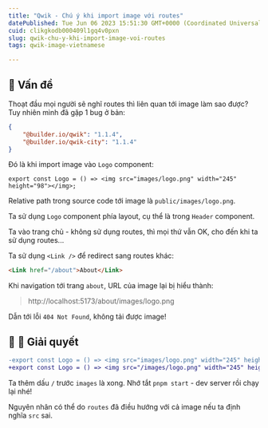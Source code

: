 ```yaml
---
title: "Qwik - Chú ý khi import image với routes"
datePublished: Tue Jun 06 2023 15:51:30 GMT+0000 (Coordinated Universal Time)
cuid: clikgkodb000409l1gq4v0pxn
slug: qwik-chu-y-khi-import-image-voi-routes
tags: qwik-image-vietnamese

---
```


## 🥑 Vấn đề

Thoạt đầu mọi người sẽ nghĩ routes thì liên quan tới image làm sao được? Tuy nhiên mình đã gặp 1 bug ở bản:

```json
{
    "@builder.io/qwik": "1.1.4",
    "@builder.io/qwik-city": "1.1.4"
}
```

Đó là khi import image vào `Logo` component:

```tsx
export const Logo = () => <img src="images/logo.png" width="245" height="98"></img>;
```

Relative path trong source code tới image là `public/images/logo.png`.

Ta sử dụng `Logo` component phía layout, cụ thể là trong `Header` component.

Ta vào trang chủ - không sử dụng routes, thì mọi thứ vẫn OK, cho đến khi ta sử dụng routes...

Ta sử dụng `<Link />` để redirect sang routes khác:

```html
<Link href="/about">About</Link>
```

Khi navigation tới trang `about`, URL của image lại bị hiểu thành:

> http://localhost:5173/about/images/logo.png

Dẫn tới lỗi `404 Not Found`, không tải được image!

## 🥥 🍆 Giải quyết

```diff
-export const Logo = () => <img src="images/logo.png" width="245" height="98"></img>;
+export const Logo = () => <img src="/images/logo.png" width="245" height="98"></img>;
```

Ta thêm dấu `/` trước `images` là xong. Nhớ tắt `pnpm start` - dev server rồi chạy lại nhé!

Nguyên nhân có thể do `routes` đã điều hướng với cả image nếu ta định nghĩa `src` sai.
